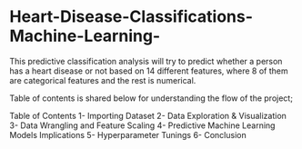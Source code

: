 # Heart-Disease-Classifications-Machine-Learning-

This predictive classification analysis will try to predict whether a person has a heart disease or not based on 14 different features, where 8 of them are categorical features and the rest is numerical.

Table of contents is shared below for understanding the flow of the project;

Table of Contents
1- Importing Dataset
2- Data Exploration & Visualization
3- Data Wrangling and Feature Scaling
4- Predictive Machine Learning Models Implications
5- Hyperparameter Tunings
6- Conclusion
